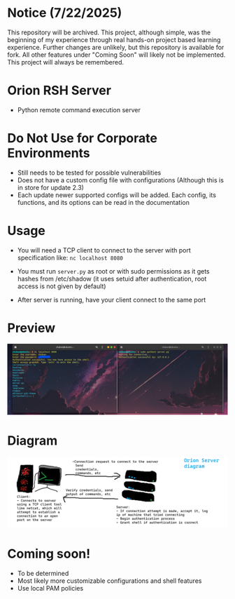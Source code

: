 # Notice (7/22/2025)

This repository will be archived. This project, although simple, was the beginning of my experience through real hands-on project based learning experience. Further changes are unlikely, but this repository is available for fork. All other features under "Coming Soon" will likely not be implemented. This project will always be remembered.

# Orion RSH Server

- Python remote command execution server

# Do Not Use for Corporate Environments

- Still needs to be tested for possible vulnerabilities
- Does not have a custom config file with configurations (Although this is in store for update 2.3)
- Each update newer supported configs will be added. Each config, its functions, and its options can be read in the documentation

# Usage

- You will need a TCP client to connect to the server with port specification like:
  `nc localhost 8080`

- You must run `server.py` as root or with sudo permissions as it gets hashes from /etc/shadow (it uses setuid after authentication, root access is not given by default)
- After server is running, have your client connect to the same port

# Preview

![preview](https://raw.githubusercontent.com/shuban-789/Markdown-images/main/Screenshot%202023-09-09%20142952.png)

# Diagram

![diagram](https://raw.githubusercontent.com/shuban-789/Markdown-images/main/image%20(3).png)

# Coming soon!

- To be determined
- Most likely more customizable configurations and shell features
- Use local PAM policies
